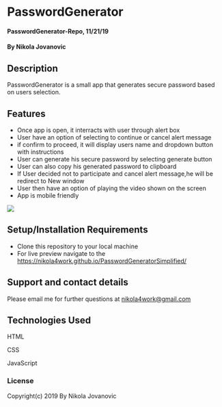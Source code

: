 # PasswordGenerator

#### PasswordGenerator-Repo, 11/21/19

#### By Nikola Jovanovic

## Description
PasswordGenerator is a small app that generates secure password based on users selection. 



## Features

* Once app is open, it interracts with user through alert box
* User have an option of selecting to continue or cancel alert message
* if confirm to proceed, it will display users name and dropdown button with instructions
* User can generate his secure password by selecting generate button
* User can also copy his generated password to clipboard
* If User decided not to participate and cancel alert message,he will be redirect to New window
* User then have an option of playing the video shown on the screen 
* App is mobile friendly

<img src="assets/images/Screenshoot.png">

## Setup/Installation Requirements

* Clone this repository to your local machine
* For live preview navigate to the https://nikola4work.github.io/PasswordGeneratorSimplified/ 




## Support and contact details

Please email me for further questions at nikola4work@gmail.com

## Technologies Used

HTML

CSS

JavaScript 


### License

Copyright(c) 2019 By Nikola Jovanovic



